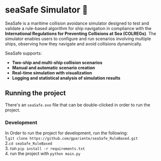 # seaSafe Simulator 🚢

SeaSafe is a maritime collision avoidance simulator designed to test and validate a rule-based algorithm for ship navigation in compliance with the **International Regulations for Preventing Collisions at Sea (COLREGs)**.
The simulator enables users to configure and run scenarios involving multiple ships, observing how they navigate and avoid collisions dynamically.

SeaSafe supports:

- **Two-ship and multi-ship collision scenarios**
- **Manual and automatic scenario creation**
- **Real-time simulation with visualization**
- **Logging and statistical analysis of simulation results**

## Running the project

There's an `seaSafe.exe` file that can be double-clicked in order to run the project.

### Development

In Order to run the project for development, run the following:  
1.`git clone https://github.com/gpariente/seaSafe_RuleBased.git`  
2.`cd seaSafe_RuleBased`  
3. run `pip install -r requirements.txt`  
4. run the project with `python main.py`
